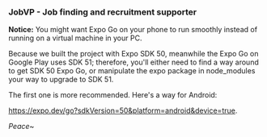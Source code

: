 ### JobVP - Job finding and recruitment supporter

**Notice:**  You might want Expo Go on your phone to run smoothly instead of running on a virtual machine in your PC. 

Because we built the project with Expo SDK 50, meanwhile the Expo Go on Google Play uses SDK 51; therefore, you'll either need to find a way around to get SDK 50 Expo Go, or manipulate the expo package in node_modules your way to upgrade to SDK 51. 

The first one is more recommended. Here's a way for Android: 

https://expo.dev/go?sdkVersion=50&platform=android&device=true.

*Peace*~
